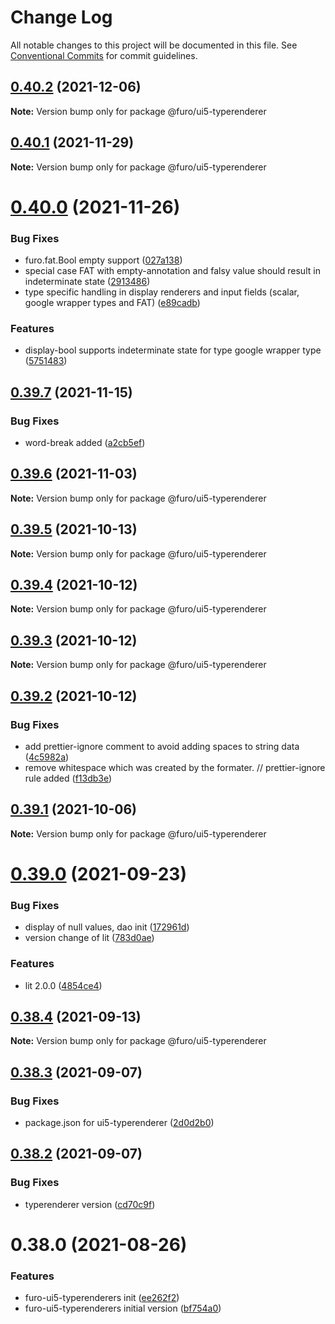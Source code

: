 # Change Log

All notable changes to this project will be documented in this file.
See [Conventional Commits](https://conventionalcommits.org) for commit guidelines.

## [0.40.2](https://github.com/eclipse/eclipsefuro-web/compare/@furo/ui5-typerenderer@0.40.1...@furo/ui5-typerenderer@0.40.2) (2021-12-06)

**Note:** Version bump only for package @furo/ui5-typerenderer





## [0.40.1](https://github.com/eclipse/eclipsefuro-web/compare/@furo/ui5-typerenderer@0.40.0...@furo/ui5-typerenderer@0.40.1) (2021-11-29)

**Note:** Version bump only for package @furo/ui5-typerenderer





# [0.40.0](https://github.com/eclipse/eclipsefuro-web/compare/@furo/ui5-typerenderer@0.39.7...@furo/ui5-typerenderer@0.40.0) (2021-11-26)


### Bug Fixes

* furo.fat.Bool empty support ([027a138](https://github.com/eclipse/eclipsefuro-web/commit/027a13836fc3a88c9dc6d576586f57d2fa8cc298))
* special case FAT with empty-annotation and falsy value should result in indeterminate state ([2913486](https://github.com/eclipse/eclipsefuro-web/commit/29134867c82303ad067f1e0bdb54792f3dea04fe))
* type specific handling in display renderers and input fields (scalar, google wrapper types and FAT) ([e89cadb](https://github.com/eclipse/eclipsefuro-web/commit/e89cadbbb014a9b7d8e0b54390d1e8a27a63a13a))


### Features

* display-bool supports indeterminate state for type google wrapper type ([5751483](https://github.com/eclipse/eclipsefuro-web/commit/5751483b39daf1dbc9aa8f81aa55456bc74522f7))





## [0.39.7](https://github.com/eclipse/eclipsefuro-web/compare/@furo/ui5-typerenderer@0.39.6...@furo/ui5-typerenderer@0.39.7) (2021-11-15)


### Bug Fixes

* word-break added ([a2cb5ef](https://github.com/eclipse/eclipsefuro-web/commit/a2cb5ef13487e5cd72b8a6df0cb158636a157391))





## [0.39.6](https://github.com/eclipse/eclipsefuro-web/compare/@furo/ui5-typerenderer@0.39.5...@furo/ui5-typerenderer@0.39.6) (2021-11-03)

**Note:** Version bump only for package @furo/ui5-typerenderer





## [0.39.5](https://github.com/eclipse/eclipsefuro-web/compare/@furo/ui5-typerenderer@0.39.4...@furo/ui5-typerenderer@0.39.5) (2021-10-13)

**Note:** Version bump only for package @furo/ui5-typerenderer





## [0.39.4](https://github.com/eclipse/eclipsefuro-web/compare/@furo/ui5-typerenderer@0.39.3...@furo/ui5-typerenderer@0.39.4) (2021-10-12)

**Note:** Version bump only for package @furo/ui5-typerenderer





## [0.39.3](https://github.com/eclipse/eclipsefuro-web/compare/@furo/ui5-typerenderer@0.39.2...@furo/ui5-typerenderer@0.39.3) (2021-10-12)

**Note:** Version bump only for package @furo/ui5-typerenderer





## [0.39.2](https://github.com/eclipse/eclipsefuro-web/compare/@furo/ui5-typerenderer@0.39.1...@furo/ui5-typerenderer@0.39.2) (2021-10-12)


### Bug Fixes

* add prettier-ignore comment to avoid adding spaces to string data ([4c5982a](https://github.com/eclipse/eclipsefuro-web/commit/4c5982aed5cdb6c94ff14b5ebd43aceee41fd981))
* remove whitespace which was created by the formater. // prettier-ignore rule added ([f13db3e](https://github.com/eclipse/eclipsefuro-web/commit/f13db3e16268d033c0e68fbd2bfc568c51b85283))





## [0.39.1](https://github.com/eclipse/eclipsefuro-web/compare/@furo/ui5-typerenderer@0.39.0...@furo/ui5-typerenderer@0.39.1) (2021-10-06)

**Note:** Version bump only for package @furo/ui5-typerenderer





# [0.39.0](https://github.com/eclipse/eclipsefuro-web/compare/@furo/ui5-typerenderer@0.38.4...@furo/ui5-typerenderer@0.39.0) (2021-09-23)


### Bug Fixes

* display of null values, dao init ([172961d](https://github.com/eclipse/eclipsefuro-web/commit/172961ddce5b48483be6653eeca4c9247e9923a5))
* version change of lit ([783d0ae](https://github.com/eclipse/eclipsefuro-web/commit/783d0ae3f16fa585de3eb1f5a24b801e2707113d))


### Features

* lit 2.0.0 ([4854ce4](https://github.com/eclipse/eclipsefuro-web/commit/4854ce42d714619add246b0cded236508903ab01))





## [0.38.4](https://github.com/eclipse/eclipsefuro-web/compare/@furo/ui5-typerenderer@0.38.3...@furo/ui5-typerenderer@0.38.4) (2021-09-13)

**Note:** Version bump only for package @furo/ui5-typerenderer





## [0.38.3](https://github.com/theNorstroem/FuroBaseComponents/compare/@furo/ui5-typerenderer@0.38.2...@furo/ui5-typerenderer@0.38.3) (2021-09-07)


### Bug Fixes

* package.json for ui5-typerenderer ([2d0d2b0](https://github.com/theNorstroem/FuroBaseComponents/commit/2d0d2b04e21757c5eca22393d4695d726f896377))





## [0.38.2](https://github.com/theNorstroem/FuroBaseComponents/compare/@furo/ui5-typerenderer@0.38.0...@furo/ui5-typerenderer@0.38.2) (2021-09-07)


### Bug Fixes

* typerenderer version ([cd70c9f](https://github.com/theNorstroem/FuroBaseComponents/commit/cd70c9f676e97972e3155e3e00985593c7f77b68))





# 0.38.0 (2021-08-26)


### Features

* furo-ui5-typerenderers init ([ee262f2](https://github.com/theNorstroem/FuroBaseComponents/commit/ee262f22bc52c69a4be3bbce91936c2c205660e3))
* furo-ui5-typerenderers initial version ([bf754a0](https://github.com/theNorstroem/FuroBaseComponents/commit/bf754a04239d5071e8d7a4eac1a09249887a0cc2))
